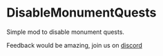 # DisableMonumentQuests

Simple mod to disable monument quests.
  
Feedback would be amazing, join us on <a href="https://discord.gg/KwaRubs2kx">discord</a>  